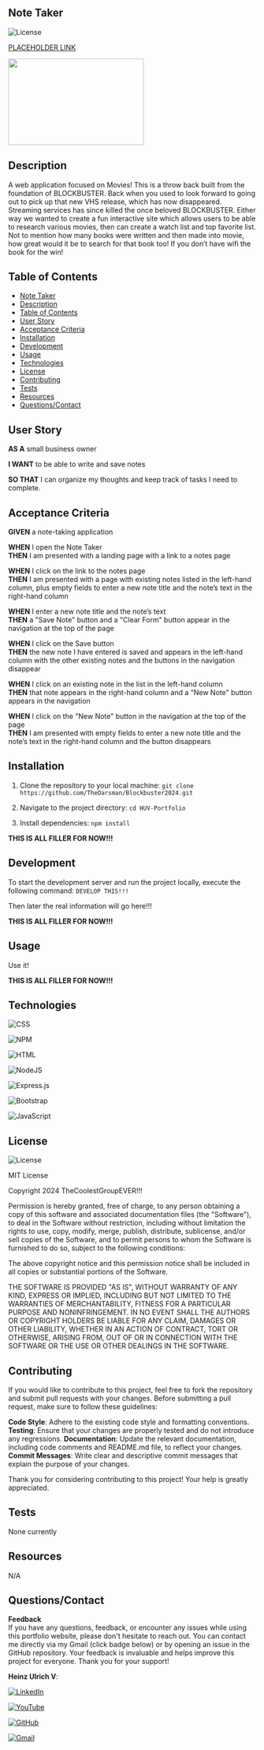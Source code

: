 ## Note Taker

![License](https://img.shields.io/badge/License-MIT-yellow.svg)

[PLACEHOLDER LINK](https://jate-just-another-text-editor-ql4f.onrender.com)<br>

<img src="Blockbuster_logo.svg.png" width="275" height="175">

## Description

A web application focused on Movies! This is a throw back built from the
foundation of BLOCKBUSTER. Back when you used to look forward to going
out to pick up that new VHS release, which has now disappeared. Streaming
services has since killed the once beloved BLOCKBUSTER. Either way we
wanted to create a fun interactive site which allows users to be able to
research various movies, then can create a watch list and top favorite list.
Not to mention how many books were written and then made into movie,
how great would it be to search for that book too! If you don’t have wifi the
book for the win!

## Table of Contents

- [Note Taker](#note-taker)<br>
- [Description](#description)<br>
- [Table of Contents](#tabel-of-contents)<br>
- [User Story](#user-story)<br>
- [Acceptance Criteria](#acceptance-criteria)<br>
- [Installation](#installation)<br>
- [Development](#development)<br>
- [Usage](#usage)<br>
- [Technologies](Technologies)
- [License](#license)<br>
- [Contributing](#contributing)<br>
- [Tests](#tests)<br>
- [Resources](#resources)<br>
- [Questions/Contact](#questionscontact)

## User Story

**AS A** small business owner <br>

**I WANT** to be able to write and save notes <br>

**SO THAT** I can organize my thoughts and keep track of tasks I need to complete.

## Acceptance Criteria

**GIVEN** a note-taking application

**WHEN** I open the Note Taker<br>
**THEN** I am presented with a landing page with a link to a notes page

**WHEN** I click on the link to the notes page<br>
**THEN** I am presented with a page with existing notes listed in the left-hand column, plus empty fields to enter a new note title and the note’s text in the right-hand column

**WHEN** I enter a new note title and the note’s text<br>
**THEN** a "Save Note" button and a "Clear Form" button appear in the navigation at the top of the page

**WHEN** I click on the Save button<br>
**THEN** the new note I have entered is saved and appears in the left-hand column with the other existing notes and the buttons in the navigation disappear

**WHEN** I click on an existing note in the list in the left-hand column<br>
**THEN** that note appears in the right-hand column and a "New Note" button appears in the navigation

**WHEN** I click on the "New Note" button in the navigation at the top of the page<br>
**THEN** I am presented with empty fields to enter a new note title and the note’s text in the right-hand column and the button disappears

## Installation

1. Clone the repository to your local machine: `git clone https://github.com/TheOarsman/Blockbuster2024.git`

2. Navigate to the project directory: `cd HUV-Portfolio`

3. Install dependencies: `npm install`

**THIS IS ALL FILLER FOR NOW!!!**

## Development

To start the development server and run the project locally, execute the following command: `DEVELOP THIS!!!`

Then later the real information will go here!!!

**THIS IS ALL FILLER FOR NOW!!!**

## Usage

Use it!

**THIS IS ALL FILLER FOR NOW!!!**

## Technologies

![CSS](https://img.shields.io/badge/CSS-239120?&style=for-the-badge&logo=css3&logoColor=white)

![NPM](https://img.shields.io/badge/NPM-%23CB3837.svg?style=for-the-badge&logo=npm&logoColor=white)

![HTML](https://img.shields.io/badge/HTML-239120?style=for-the-badge&logo=html5&logoColor=white)

![NodeJS](https://img.shields.io/badge/node.js-6DA55F?style=for-the-badge&logo=node.js&logoColor=white)

![Express.js](https://img.shields.io/badge/express.js-%23404d59.svg?style=for-the-badge&logo=express&logoColor=%2361DAFB)

![Bootstrap](https://img.shields.io/badge/bootstrap-%238511FA.svg?style=for-the-badge&logo=bootstrap&logoColor=white)

![JavaScript](https://img.shields.io/badge/javascript-%23323330.svg?style=for-the-badge&logo=javascript&logoColor=%23F7DF1E)

## License

![License](https://img.shields.io/badge/License-MIT-yellow.svg)

MIT License

Copyright 2024 TheCoolestGroupEVER!!!

Permission is hereby granted, free of charge, to any person obtaining a copy
of this software and associated documentation files (the "Software"), to deal
in the Software without restriction, including without limitation the rights
to use, copy, modify, merge, publish, distribute, sublicense, and/or sell
copies of the Software, and to permit persons to whom the Software is
furnished to do so, subject to the following conditions:

The above copyright notice and this permission notice shall be included in all
copies or substantial portions of the Software.

THE SOFTWARE IS PROVIDED "AS IS", WITHOUT WARRANTY OF ANY KIND, EXPRESS OR
IMPLIED, INCLUDING BUT NOT LIMITED TO THE WARRANTIES OF MERCHANTABILITY,
FITNESS FOR A PARTICULAR PURPOSE AND NONINFRINGEMENT. IN NO EVENT SHALL THE
AUTHORS OR COPYRIGHT HOLDERS BE LIABLE FOR ANY CLAIM, DAMAGES OR OTHER
LIABILITY, WHETHER IN AN ACTION OF CONTRACT, TORT OR OTHERWISE, ARISING FROM,
OUT OF OR IN CONNECTION WITH THE SOFTWARE OR THE USE OR OTHER DEALINGS IN THE
SOFTWARE.

## Contributing

If you would like to contribute to this project, feel free to fork the repository and submit pull requests with your changes. Before submitting a pull request, make sure to follow these guidelines:

**Code Style**: Adhere to the existing code style and formatting conventions.
**Testing**: Ensure that your changes are properly tested and do not introduce any regressions.
**Documentation**: Update the relevant documentation, including code comments and README.md file, to reflect your changes.
**Commit Messages**: Write clear and descriptive commit messages that explain the purpose of your changes.

Thank you for considering contributing to this project! Your help is greatly appreciated.

## Tests

None currently

## Resources

N/A

## Questions/Contact

**Feedback**<br>
If you have any questions, feedback, or encounter any issues while using this portfolio website, please don't hesitate to reach out. You can contact me directly via my Gmail (click badge below) or by opening an issue in the GitHub repository. Your feedback is invaluable and helps improve this project for everyone. Thank you for your support!

**Heinz Ulrich V**:

[![LinkedIn](https://img.shields.io/badge/linkedin-%230077B5.svg?style=for-the-badge&logo=linkedin&logoColor=white)](https://www.linkedin.com/in/heinz-ulrich-v-3a3486a0/)

[![YouTube](https://img.shields.io/badge/YouTube-%23FF0000.svg?style=for-the-badge&logo=YouTube&logoColor=white)](https://www.youtube.com/@theoarsman4581)<br>

[![GitHub](https://img.shields.io/badge/github-%23121011.svg?style=for-the-badge&logo=github&logoColor=white)](https://www.github.com/TheOarsman)<br>

[![Gmail](https://img.shields.io/badge/Gmail-D14836?style=for-the-badge&logo=gmail&logoColor=white)](mailto:heinzulrichv@gmail.com)<br>
